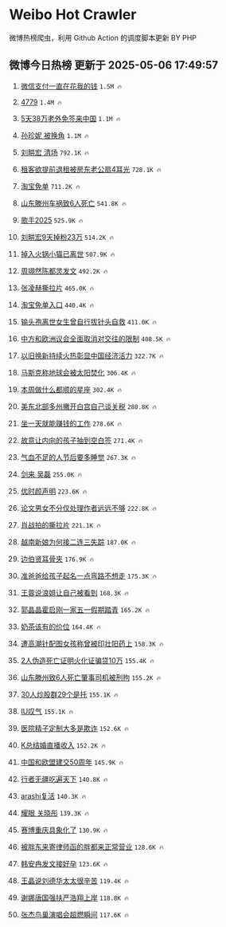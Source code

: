 # Weibo Hot Crawler 



微博热榜爬虫，利用 Github Action 的调度脚本更新 BY PHP 


## 微博今日热榜 更新于 2025-05-06 17:49:57 
1. [微信支付一直在花我的钱](https://s.weibo.com/weibo?q=%E5%BE%AE%E4%BF%A1%E6%94%AF%E4%BB%98%E4%B8%80%E7%9B%B4%E5%9C%A8%E8%8A%B1%E6%88%91%E7%9A%84%E9%92%B1&t=31&band_rank=1&Refer=top) `1.5M 🔥` 

1. [4779](https://s.weibo.com/weibo?q=4779&t=31&band_rank=2&Refer=top) `1.4M 🔥` 

1. [5天38万老外免签来中国](https://s.weibo.com/weibo?q=%235%E5%A4%A938%E4%B8%87%E8%80%81%E5%A4%96%E5%85%8D%E7%AD%BE%E6%9D%A5%E4%B8%AD%E5%9B%BD%23&t=31&band_rank=3&Refer=top) `1.1M 🔥` 

1. [孙珍妮 被换角](https://s.weibo.com/weibo?q=%E5%AD%99%E7%8F%8D%E5%A6%AE%20%E8%A2%AB%E6%8D%A2%E8%A7%92&t=31&band_rank=4&Refer=top) `1.1M 🔥` 

1. [刘畊宏 清场](https://s.weibo.com/weibo?q=%E5%88%98%E7%95%8A%E5%AE%8F%20%E6%B8%85%E5%9C%BA&t=31&band_rank=5&Refer=top) `792.1K 🔥` 

1. [租客欲提前退租被房东老公扇4耳光](https://s.weibo.com/weibo?q=%23%E7%A7%9F%E5%AE%A2%E6%AC%B2%E6%8F%90%E5%89%8D%E9%80%80%E7%A7%9F%E8%A2%AB%E6%88%BF%E4%B8%9C%E8%80%81%E5%85%AC%E6%89%874%E8%80%B3%E5%85%89%23&t=31&band_rank=6&Refer=top) `728.1K 🔥` 

1. [淘宝免单](https://s.weibo.com/weibo?q=%E6%B7%98%E5%AE%9D%E5%85%8D%E5%8D%95&t=31&band_rank=7&Refer=top) `711.2K 🔥` 

1. [山东滕州车祸致6人死亡](https://s.weibo.com/weibo?q=%23%E5%B1%B1%E4%B8%9C%E6%BB%95%E5%B7%9E%E8%BD%A6%E7%A5%B8%E8%87%B46%E4%BA%BA%E6%AD%BB%E4%BA%A1%23&t=31&band_rank=8&Refer=top) `541.8K 🔥` 

1. [歌手2025](https://s.weibo.com/weibo?q=%E6%AD%8C%E6%89%8B2025&t=31&band_rank=9&Refer=top) `525.9K 🔥` 

1. [刘畊宏9天掉粉23万](https://s.weibo.com/weibo?q=%23%E5%88%98%E7%95%8A%E5%AE%8F9%E5%A4%A9%E6%8E%89%E7%B2%8923%E4%B8%87%23&t=31&band_rank=10&Refer=top) `514.2K 🔥` 

1. [掉入火锅小猫已离世](https://s.weibo.com/weibo?q=%23%E6%8E%89%E5%85%A5%E7%81%AB%E9%94%85%E5%B0%8F%E7%8C%AB%E5%B7%B2%E7%A6%BB%E4%B8%96%23&t=31&band_rank=11&Refer=top) `507.9K 🔥` 

1. [周翊然陈都灵发文](https://s.weibo.com/weibo?q=%23%E5%91%A8%E7%BF%8A%E7%84%B6%E9%99%88%E9%83%BD%E7%81%B5%E5%8F%91%E6%96%87%23&t=31&band_rank=12&Refer=top) `492.2K 🔥` 

1. [张凌赫撕拉片](https://s.weibo.com/weibo?q=%23%E5%BC%A0%E5%87%8C%E8%B5%AB%E6%92%95%E6%8B%89%E7%89%87%23&t=31&band_rank=13&Refer=top) `465.0K 🔥` 

1. [淘宝免单入口](https://s.weibo.com/weibo?q=%23%E6%B7%98%E5%AE%9D%E5%85%8D%E5%8D%95%E5%85%A5%E5%8F%A3%23&t=31&band_rank=14&Refer=top) `440.4K 🔥` 

1. [输头孢离世女生曾自行拔针头自救](https://s.weibo.com/weibo?q=%23%E8%BE%93%E5%A4%B4%E5%AD%A2%E7%A6%BB%E4%B8%96%E5%A5%B3%E7%94%9F%E6%9B%BE%E8%87%AA%E8%A1%8C%E6%8B%94%E9%92%88%E5%A4%B4%E8%87%AA%E6%95%91%23&t=31&band_rank=15&Refer=top) `411.0K 🔥` 

1. [中方和欧洲议会全面取消对交往的限制](https://s.weibo.com/weibo?q=%23%E4%B8%AD%E6%96%B9%E5%92%8C%E6%AC%A7%E6%B4%B2%E8%AE%AE%E4%BC%9A%E5%85%A8%E9%9D%A2%E5%8F%96%E6%B6%88%E5%AF%B9%E4%BA%A4%E5%BE%80%E7%9A%84%E9%99%90%E5%88%B6%23&t=31&band_rank=16&Refer=top) `408.5K 🔥` 

1. [以旧换新持续火热彰显中国经济活力](https://s.weibo.com/weibo?q=%23%E4%BB%A5%E6%97%A7%E6%8D%A2%E6%96%B0%E6%8C%81%E7%BB%AD%E7%81%AB%E7%83%AD%E5%BD%B0%E6%98%BE%E4%B8%AD%E5%9B%BD%E7%BB%8F%E6%B5%8E%E6%B4%BB%E5%8A%9B%23&t=31&band_rank=17&Refer=top) `322.7K 🔥` 

1. [马斯克称地球会被太阳焚化](https://s.weibo.com/weibo?q=%23%E9%A9%AC%E6%96%AF%E5%85%8B%E7%A7%B0%E5%9C%B0%E7%90%83%E4%BC%9A%E8%A2%AB%E5%A4%AA%E9%98%B3%E7%84%9A%E5%8C%96%23&t=31&band_rank=18&Refer=top) `306.4K 🔥` 

1. [本周做什么都顺的星座](https://s.weibo.com/weibo?q=%E6%9C%AC%E5%91%A8%E5%81%9A%E4%BB%80%E4%B9%88%E9%83%BD%E9%A1%BA%E7%9A%84%E6%98%9F%E5%BA%A7&t=31&band_rank=19&Refer=top) `302.4K 🔥` 

1. [美东北部多州撇开白宫自己谈关税](https://s.weibo.com/weibo?q=%23%E7%BE%8E%E4%B8%9C%E5%8C%97%E9%83%A8%E5%A4%9A%E5%B7%9E%E6%92%87%E5%BC%80%E7%99%BD%E5%AE%AB%E8%87%AA%E5%B7%B1%E8%B0%88%E5%85%B3%E7%A8%8E%23&t=31&band_rank=20&Refer=top) `280.8K 🔥` 

1. [坐一天就能赚钱的工作](https://s.weibo.com/weibo?q=%E5%9D%90%E4%B8%80%E5%A4%A9%E5%B0%B1%E8%83%BD%E8%B5%9A%E9%92%B1%E7%9A%84%E5%B7%A5%E4%BD%9C&t=31&band_rank=21&Refer=top) `278.6K 🔥` 

1. [故意让内向的孩子抽到空白签](https://s.weibo.com/weibo?q=%E6%95%85%E6%84%8F%E8%AE%A9%E5%86%85%E5%90%91%E7%9A%84%E5%AD%A9%E5%AD%90%E6%8A%BD%E5%88%B0%E7%A9%BA%E7%99%BD%E7%AD%BE&t=31&band_rank=22&Refer=top) `271.4K 🔥` 

1. [气血不足的人节后要多睡觉](https://s.weibo.com/weibo?q=%23%E6%B0%94%E8%A1%80%E4%B8%8D%E8%B6%B3%E7%9A%84%E4%BA%BA%E8%8A%82%E5%90%8E%E8%A6%81%E5%A4%9A%E7%9D%A1%E8%A7%89%23&t=31&band_rank=23&Refer=top) `267.3K 🔥` 

1. [剑来 吴磊](https://s.weibo.com/weibo?q=%E5%89%91%E6%9D%A5%20%E5%90%B4%E7%A3%8A&t=31&band_rank=24&Refer=top) `255.0K 🔥` 

1. [优时颜声明](https://s.weibo.com/weibo?q=%E4%BC%98%E6%97%B6%E9%A2%9C%E5%A3%B0%E6%98%8E&t=31&band_rank=25&Refer=top) `223.6K 🔥` 

1. [论文男女不分仅处理作者远远不够](https://s.weibo.com/weibo?q=%23%E8%AE%BA%E6%96%87%E7%94%B7%E5%A5%B3%E4%B8%8D%E5%88%86%E4%BB%85%E5%A4%84%E7%90%86%E4%BD%9C%E8%80%85%E8%BF%9C%E8%BF%9C%E4%B8%8D%E5%A4%9F%23&t=31&band_rank=26&Refer=top) `222.8K 🔥` 

1. [肖战拍的撕拉片](https://s.weibo.com/weibo?q=%23%E8%82%96%E6%88%98%E6%8B%8D%E7%9A%84%E6%92%95%E6%8B%89%E7%89%87%23&t=31&band_rank=27&Refer=top) `221.1K 🔥` 

1. [越南新娘为何接二连三失踪](https://s.weibo.com/weibo?q=%23%E8%B6%8A%E5%8D%97%E6%96%B0%E5%A8%98%E4%B8%BA%E4%BD%95%E6%8E%A5%E4%BA%8C%E8%BF%9E%E4%B8%89%E5%A4%B1%E8%B8%AA%23&t=31&band_rank=28&Refer=top) `187.0K 🔥` 

1. [边伯贤耳骨夹](https://s.weibo.com/weibo?q=%E8%BE%B9%E4%BC%AF%E8%B4%A4%E8%80%B3%E9%AA%A8%E5%A4%B9&t=31&band_rank=29&Refer=top) `176.9K 🔥` 

1. [准爸爸给孩子起名一点弯路不想走](https://s.weibo.com/weibo?q=%23%E5%87%86%E7%88%B8%E7%88%B8%E7%BB%99%E5%AD%A9%E5%AD%90%E8%B5%B7%E5%90%8D%E4%B8%80%E7%82%B9%E5%BC%AF%E8%B7%AF%E4%B8%8D%E6%83%B3%E8%B5%B0%23&t=31&band_rank=30&Refer=top) `175.3K 🔥` 

1. [王蓉说浪姐让自己被看到](https://s.weibo.com/weibo?q=%23%E7%8E%8B%E8%93%89%E8%AF%B4%E6%B5%AA%E5%A7%90%E8%AE%A9%E8%87%AA%E5%B7%B1%E8%A2%AB%E7%9C%8B%E5%88%B0%23&t=31&band_rank=31&Refer=top) `168.3K 🔥` 

1. [郭晶晶霍启刚一家五一假期踏青](https://s.weibo.com/weibo?q=%23%E9%83%AD%E6%99%B6%E6%99%B6%E9%9C%8D%E5%90%AF%E5%88%9A%E4%B8%80%E5%AE%B6%E4%BA%94%E4%B8%80%E5%81%87%E6%9C%9F%E8%B8%8F%E9%9D%92%23&t=31&band_rank=32&Refer=top) `165.2K 🔥` 

1. [奶茶该有的价位](https://s.weibo.com/weibo?q=%E5%A5%B6%E8%8C%B6%E8%AF%A5%E6%9C%89%E7%9A%84%E4%BB%B7%E4%BD%8D&t=31&band_rank=33&Refer=top) `164.4K 🔥` 

1. [遭高潮针配图女孩称曾被印壮阳药上](https://s.weibo.com/weibo?q=%23%E9%81%AD%E9%AB%98%E6%BD%AE%E9%92%88%E9%85%8D%E5%9B%BE%E5%A5%B3%E5%AD%A9%E7%A7%B0%E6%9B%BE%E8%A2%AB%E5%8D%B0%E5%A3%AE%E9%98%B3%E8%8D%AF%E4%B8%8A%23&t=31&band_rank=34&Refer=top) `158.3K 🔥` 

1. [2人伪造死亡证明火化证骗贷10万](https://s.weibo.com/weibo?q=%232%E4%BA%BA%E4%BC%AA%E9%80%A0%E6%AD%BB%E4%BA%A1%E8%AF%81%E6%98%8E%E7%81%AB%E5%8C%96%E8%AF%81%E9%AA%97%E8%B4%B710%E4%B8%87%23&t=31&band_rank=35&Refer=top) `155.4K 🔥` 

1. [山东滕州致6人死亡肇事司机被刑拘](https://s.weibo.com/weibo?q=%E5%B1%B1%E4%B8%9C%E6%BB%95%E5%B7%9E%E8%87%B46%E4%BA%BA%E6%AD%BB%E4%BA%A1%E8%82%87%E4%BA%8B%E5%8F%B8%E6%9C%BA%E8%A2%AB%E5%88%91%E6%8B%98&t=31&band_rank=36&Refer=top) `155.2K 🔥` 

1. [30人炒股群29个是托](https://s.weibo.com/weibo?q=%2330%E4%BA%BA%E7%82%92%E8%82%A1%E7%BE%A429%E4%B8%AA%E6%98%AF%E6%89%98%23&t=31&band_rank=37&Refer=top) `155.1K 🔥` 

1. [IU叹气](https://s.weibo.com/weibo?q=%23IU%E5%8F%B9%E6%B0%94%23&t=31&band_rank=38&Refer=top) `155.1K 🔥` 

1. [医院精子定制大多是欺诈](https://s.weibo.com/weibo?q=%E5%8C%BB%E9%99%A2%E7%B2%BE%E5%AD%90%E5%AE%9A%E5%88%B6%E5%A4%A7%E5%A4%9A%E6%98%AF%E6%AC%BA%E8%AF%88&t=31&band_rank=39&Refer=top) `152.6K 🔥` 

1. [K总结婚直播收入](https://s.weibo.com/weibo?q=%23K%E6%80%BB%E7%BB%93%E5%A9%9A%E7%9B%B4%E6%92%AD%E6%94%B6%E5%85%A5%23&t=31&band_rank=40&Refer=top) `152.2K 🔥` 

1. [中国和欧盟建交50周年](https://s.weibo.com/weibo?q=%23%E4%B8%AD%E5%9B%BD%E5%92%8C%E6%AC%A7%E7%9B%9F%E5%BB%BA%E4%BA%A450%E5%91%A8%E5%B9%B4%23&t=31&band_rank=41&Refer=top) `145.9K 🔥` 

1. [行者无疆吃遍天下](https://s.weibo.com/weibo?q=%E8%A1%8C%E8%80%85%E6%97%A0%E7%96%86%E5%90%83%E9%81%8D%E5%A4%A9%E4%B8%8B&t=31&band_rank=42&Refer=top) `140.8K 🔥` 

1. [arashi复活](https://s.weibo.com/weibo?q=arashi%E5%A4%8D%E6%B4%BB&t=31&band_rank=43&Refer=top) `140.3K 🔥` 

1. [耀眼 关晓彤](https://s.weibo.com/weibo?q=%E8%80%80%E7%9C%BC%20%E5%85%B3%E6%99%93%E5%BD%A4&t=31&band_rank=44&Refer=top) `139.3K 🔥` 

1. [赛博重庆具象化了](https://s.weibo.com/weibo?q=%23%E8%B5%9B%E5%8D%9A%E9%87%8D%E5%BA%86%E5%85%B7%E8%B1%A1%E5%8C%96%E4%BA%86%23&t=31&band_rank=45&Refer=top) `130.9K 🔥` 

1. [被胖东来寄律师函的胖都来正常营业](https://s.weibo.com/weibo?q=%23%E8%A2%AB%E8%83%96%E4%B8%9C%E6%9D%A5%E5%AF%84%E5%BE%8B%E5%B8%88%E5%87%BD%E7%9A%84%E8%83%96%E9%83%BD%E6%9D%A5%E6%AD%A3%E5%B8%B8%E8%90%A5%E4%B8%9A%23&t=31&band_rank=46&Refer=top) `128.6K 🔥` 

1. [韩安冉发文接好孕](https://s.weibo.com/weibo?q=%23%E9%9F%A9%E5%AE%89%E5%86%89%E5%8F%91%E6%96%87%E6%8E%A5%E5%A5%BD%E5%AD%95%23&t=31&band_rank=47&Refer=top) `123.6K 🔥` 

1. [王晶说刘德华太太很辛苦](https://s.weibo.com/weibo?q=%23%E7%8E%8B%E6%99%B6%E8%AF%B4%E5%88%98%E5%BE%B7%E5%8D%8E%E5%A4%AA%E5%A4%AA%E5%BE%88%E8%BE%9B%E8%8B%A6%23&t=31&band_rank=48&Refer=top) `119.4K 🔥` 

1. [谢娜唐国强扶严浩翔上岸](https://s.weibo.com/weibo?q=%23%E8%B0%A2%E5%A8%9C%E5%94%90%E5%9B%BD%E5%BC%BA%E6%89%B6%E4%B8%A5%E6%B5%A9%E7%BF%94%E4%B8%8A%E5%B2%B8%23&t=31&band_rank=49&Refer=top) `118.8K 🔥` 

1. [张杰鸟巢演唱会超燃瞬间](https://s.weibo.com/weibo?q=%E5%BC%A0%E6%9D%B0%E9%B8%9F%E5%B7%A2%E6%BC%94%E5%94%B1%E4%BC%9A%E8%B6%85%E7%87%83%E7%9E%AC%E9%97%B4&t=31&band_rank=50&Refer=top) `117.6K 🔥` 

